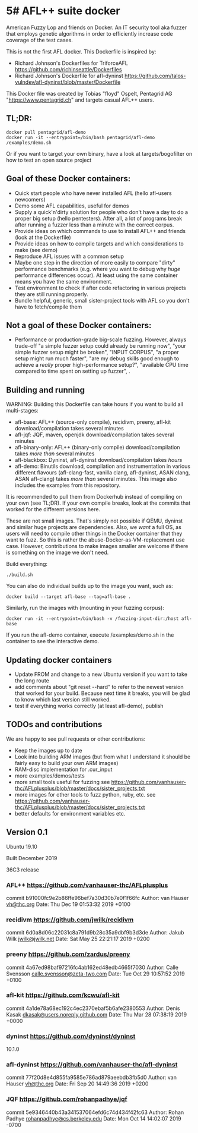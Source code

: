 # 5# AFL++ suite docker 

American Fuzzy Lop and friends on Docker. An IT security tool aka fuzzer that employs genetic algorithms in order to efficiently increase code coverage of the test cases.

This is not the first AFL docker. This Dockerfile is inspired by:
* Richard Johnson's Dockerfiles for TriforceAFL https://github.com/richinseattle/Dockerfiles
* Richard Johnson's Dockerfile for afl-dyninst https://github.com/talos-vulndev/afl-dyninst/blob/master/Dockerfile

This Docker file was created by Tobias "floyd" Ospelt, Pentagrid AG "https://www.pentagrid.ch" and targets casual AFL++ users.

## TL;DR:

```
docker pull pentagrid/afl-demo
docker run -it --entrypoint=/bin/bash pentagrid/afl-demo
/examples/demo.sh
```

Or if you want to target your own binary, have a look at targets/bogofilter on how to test an open source project

## Goal of these Docker containers:

* Quick start people who have never installed AFL (hello afl-users newcomers)
* Demo some AFL capabilities, useful for demos
* Supply a quick'n'dirty solution for people who don't have a day to do a proper big setup (hello pentesters). After all, a lot of programs break after running a fuzzer less than a minute with the correct corpus.
* Provide ideas on which commands to use to install AFL++ and friends (look at the Dockerfile)
* Provide ideas on how to compile targets and which considerations to make (see demo)
* Reproduce AFL issues with a common setup
* Maybe one step in the direction of more easily to compare "dirty" performance benchmarks (e.g. where you want to debug why *huge* performance differences occur). At least using the same container means you have the same environment.
* Test environment to check if after code refactoring in various projects they are still running properly.
* Bundle helpful, generic, small sister-project tools with AFL so you don't have to fetch/compile them

## Not a goal of these Docker containers:

* Performance or production-grade big-scale fuzzing. However, always trade-off "a simple fuzzer setup could already be running now", "your simple fuzzer setup might be broken", "INPUT CORPUS", "a proper setup might run much faster", "are my debug skills good enough to achieve a *really* proper high-performance setup?", "available CPU time compared to time spent on setting up fuzzer", <INSERT a billion other considerations why people have a hate-love relationship with fuzzing>.

## Building and running

WARNING: Building this Dockerfile can take hours if you want to build all multi-stages:
* afl-base: AFL++ (source-only compile), recidivm, preeny, afl-kit download/compilation takes several minutes
* afl-jqf: JQF, maven, openjdk download/compilation takes several minutes
* afl-binary-only: AFL++ (binary-only compile) download/compilation takes *more than* several minutes
* afl-blackbox: Dyninst, afl-dyninst download/compilation takes *hours*
* afl-demo: Binutils download, compilation and instrumentation in various different flavours (afl-clang-fast, vanilla clang, afl-dyninst, ASAN clang, ASAN afl-clang) takes *more than* several minutes. This image also includes the examples from this repository.

It is recommended to pull them from Dockerhub instead of compiling on your own (see TL;DR). If your own compile breaks, look at the commits that worked for the different versions here.

These are not small images. That's simply not possible if QEMU, dyninst and similar huge projects are dependencies. Also, we *want* a full OS, as users will need to compile other things in the Docker container that they want to fuzz. So this is rather the abuse-Docker-as-VM-replacement use case. However, contributions to make images smaller are welcome if there is something on the image we don't need.

Build everything:

```
./build.sh
```

You can also do individual builds up to the image you want, such as:

```
docker build --target afl-base --tag=afl-base .
```

Similarly, run the images with (mounting in your fuzzing corpus):

```
docker run -it --entrypoint=/bin/bash -v /fuzzing-input-dir:/host afl-base
```

If you run the afl-demo container, execute /examples/demo.sh in the container to see the interactive demo.


## Updating docker containers

* Update FROM and change to a new Ubuntu version if you want to take the long route
* add comments about "git reset --hard" to refer to the newest version that worked for your build. Because next time it breaks, you will be glad to know which last version still worked.
* test if everything works correctly (at least afl-demo), publish


## TODOs and contributions

We are happy to see pull requests or other contributions:

* Keep the images up to date
* Look into building ARM images (but from what I understand it should be fairly easy to build your own ARM images)
* RAM-disc implementation for .cur_input
* more examples/demos/tests
* more small tools useful for fuzzing see https://github.com/vanhauser-thc/AFLplusplus/blob/master/docs/sister_projects.txt
* more images for other tools to fuzz python, ruby, etc. see https://github.com/vanhauser-thc/AFLplusplus/blob/master/docs/sister_projects.txt
* better defaults for environment variables etc.

## Version 0.1

Ubuntu 19.10

Built December 2019

36C3 release

### AFL++ https://github.com/vanhauser-thc/AFLplusplus
commit b91000fc9e2b86ffe96bef7a30d30b7e0f1f66fc
Author: van Hauser <vh@thc.org>
Date:   Thu Dec 19 01:53:32 2019 +0100

### recidivm https://github.com/jwilk/recidivm
commit 6d0a8d06c22031c8a791d9b28c35a9dbf9b3d3de
Author: Jakub Wilk <jwilk@jwilk.net>
Date:   Sat May 25 22:21:17 2019 +0200

### preeny https://github.com/zardus/preeny
commit 4a67ed98baf97216fc4ab162ed48edb4665f7030
Author: Calle Svensson <calle.svensson@zeta-two.com>
Date:   Tue Oct 29 10:57:52 2019 +0100

### afl-kit https://github.com/kcwu/afl-kit
commit 4a1de78a68ec192c4ec2370ebaf5b6afe2380553
Author: Denis Kasak <dkasak@users.noreply.github.com>
Date:   Thu Mar 28 07:38:19 2019 +0000

### dyninst https://github.com/dyninst/dyninst
10.1.0

### afl-dyninst https://github.com/vanhauser-thc/afl-dyninst
commit 77f20d8e4d855fa9585e786ad879aeebdb3fb5d0
Author: van Hauser <vh@thc.org>
Date:   Fri Sep 20 14:49:36 2019 +0200

### JQF https://github.com/rohanpadhye/jqf
commit 5e9346440b43a341537064efd6c74d434f42fc63
Author: Rohan Padhye <rohanpadhye@cs.berkeley.edu>
Date:   Mon Oct 14 14:02:07 2019 -0700